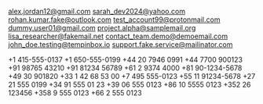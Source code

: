 alex.jordan12@gmail.com
sarah_dev2024@yahoo.com
rohan.kumar.fake@outlook.com
test_account99@protonmail.com
dummy.user01@gmail.com
project.alpha@samplemail.org
lisa_researcher@fakemail.net
contact_team.demo@demoemail.com
john_doe.testing@tempinbox.io
support.fake.service@mailinator.com

+1 415-555-0137
+1 650-555-0199
+44 20 7946 0991
+44 7700 900123
+91 98765 43210
+91 81234 56789
+61 2 9374 4000
+81 90-1234-5678
+49 30 901820
+33 1 42 68 53 00
+7 495 555-0123
+55 11 91234-5678
+27 21 555 0199
+34 91 555 01 23
+39 06 555 0123
+86 10 5555 0123
+352 26 123456
+358 9 555 0123
+66 2 555 0123
